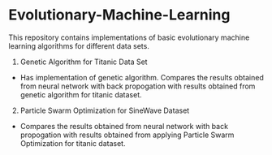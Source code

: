# Evolutionary-Machine-Learning

This repository contains implementations of basic evolutionary machine learning algorithms for different data sets. 

1. Genetic Algorithm for Titanic Data Set
 - Has implementation of genetic algorithm. Compares the results obtained from neural network with back propogation with results obtained from genetic algorithm for titanic dataset.
 
 2. Particle Swarm Optimization for SineWave Dataset
 - Compares the results obtained from neural network with back propogation with results obtained from applying Particle Swarm Optimization for titanic dataset.
 
